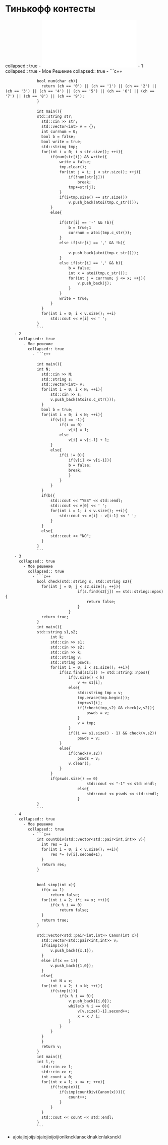 # Тинькофф контесты
collapsed:: true
	- ![Экзамен по программированию.pdf](../assets/Экзамен_по_программированию_1726490651761_0.pdf)
		- 1
		  collapsed:: true
			- Мое Решение
			  collapsed:: true
				- ```c++
				  
				  
				  bool num(char ch){
				  	return (ch == '0') || (ch == '1') || (ch == '2') || (ch == '3') || (ch == '4') || (ch == '5') || (ch == '6') || (ch == '7') || (ch == '8') || (ch == '9');
				  }
				  
				  int main(){
				  std::string str;
				  	std::cin >> str;
				  	std::vector<int> v = {};
				  	int currnum = 0;
				  	bool b = false;
				  	bool write = true;
				  	std::string tmp;
				  	for(int i = 0; i < str.size(); ++i){
				  		if(num(str[i]) && write){
				  			write = false;
				  			tmp.clear();
				  			for(int j = i; j < str.size(); ++j){
				  				if(!num(str[j]))
				  					break;
				  				tmp+=str[j];
				  			}
				  			if(i+tmp.size() == str.size())
				  				v.push_back(atoi(tmp.c_str()));
				  		}
				  		else{
				  
				  			if(str[i] == '-' && !b){
				  				b = true;1
				  				currnum = atoi(tmp.c_str());
				  			}
				  			else if(str[i] == ',' && !b){
				  				
				  				v.push_back(atoi(tmp.c_str()));
				  			}
				  			else if(str[i] == ',' && b){
				  				b = false;
				  				int x = atoi(tmp.c_str());
				  				for(int j = currnum; j <= x; ++j){
				  					v.push_back(j);
				  				}
				  			}
				  			write = true;
				  		}
				  	}
				  	for(int i = 0; i < v.size(); ++i)
				  		std::cout << v[i] << ' ';
				  }
				  ```
		- 2
		  collapsed:: true
			- Мое решение
			  collapsed:: true
				- ```c++
				  
				  int main(){
				  int N;
				  	std::cin >> N;
				  	std::string s;
				  	std::vector<int> v;
				  	for(int i = 0; i < N; ++i){
				  		std::cin >> s;
				  		v.push_back(atoi(s.c_str()));
				  	}
				  	bool b = true;
				  	for(int i = 0; i < N; ++i){
				  		if(v[i] == -1){
				  			if(i == 0)
				  				v[i] = 1;
				  			else
				  				v[i] = v[i-1] + 1;
				  		}
				  		else{
				  			if(i != 0){
				  				if(v[i] <= v[i-1]){
				  				b = false;
				  				break;
				  				}
				  			}
				  		}
				  	}
				  	if(b){
				  		std::cout << "YES" << std::endl;
				  		std::cout << v[0] << ' ';
				  		for(int i = 1; i < v.size(); ++i){
				  			std::cout << v[i] - v[i-1] << ' ';
				  		}
				  	}
				  	else{
				  		std::cout << "NO";
				  	}
				  }
				  ```
		- 3
		  collapsed:: true
			- Мое решение
			  collapsed:: true
				- ```c++
				  bool check(std::string s, std::string s2){
				  	for(int j = 0; j < s2.size(); ++j){
				  					if(s.find(s2[j]) == std::string::npos){
				  						return false;
				  					}
				  				}
				  	return true;
				  }
				  int main(){
				  std::string s1,s2;
				  		int k;
				  		std::cin >> s1;
				  		std::cin >> s2;
				  		std::cin >> k;
				  		std::string v;
				  		std::string pswds;
				  		for(int i = 0; i < s1.size(); ++i){
				  			if(s2.find(s1[i]) != std::string::npos){
				  				if(v.size() < k)
				  					v += s1[i];
				  				else{
				  					std::string tmp = v;
				  					tmp.erase(tmp.begin());
				  					tmp+=s1[i];
				  					if(!check(tmp,s2) && check(v,s2)){
				  						pswds = v;
				  					}
				  					v = tmp;
				  				}
				  				if((i == s1.size() - 1) && check(v,s2))
				  					pswds = v;
				  			}
				  			else{
				  				if(check(v,s2))
				  					pswds = v;
				  				v.clear();
				  			}
				  		}
				  		if(pswds.size() == 0)
				  						std::cout << "-1" << std::endl;
				  					else{
				  						std::cout << pswds << std::endl;
				  					}
				  }
				  ```
		- 4
		  collapsed:: true
			- Мое решение
			  collapsed:: true
				- ```c++
				  int countDiv(std::vector<std::pair<int,int>> v){
				  	int res = 1;
				  	for(int i = 0; i < v.size(); ++i){
				  		res *= (v[i].second+1);
				  	}
				  	return res;
				  }
				  
				  
				  bool simp(int x){
				  	if(x == 1)
				  		return false;
				  	for(int i = 2; i*i <= x; ++i){
				  		if(x % i == 0)
				  			return false;		
				  	}
				  	return true;
				  }
				  
				  std::vector<std::pair<int,int>> Canon(int x){
				  	std::vector<std::pair<int,int>> v;
				  	if(simp(x)){
				  		v.push_back({x,1});
				  	}
				  	else if(x == 1){
				  		v.push_back({1,0});
				  	}
				  	else{
				  		int N = x;
				  	for(int i = 2; i < N; ++i){
				  		if(simp(i)){
				  			if(x % i == 0){
				  				v.push_back({i,0});
				  				while(x % i == 0){
				  					v[v.size()-1].second++;
				  					x = x / i;
				  				}
				  			}
				  		}
				  	}
				  	}
				  	return v;
				  }
				  int main(){
				  int l,r;
				  	std::cin >> l;
				  	std::cin >> r;
				  	int count = 0;
				  	for(int x = l; x <= r; ++x){
				  		if(!simp(x)){
				  			if(simp(countDiv(Canon(x)))){
				  				count++;
				  			}
				  		}
				  	}
				  	std::cout << count << std::endl;
				  }
				  ```
- ajoiajiojoijsiojaiojioijoijionlkncklanscklnaklcnlaksnckl